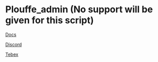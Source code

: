 # Plouffe_admin (No support will be given for this script)

[Docs](https://plouffelul.github.io/) 

[Discord](https://discord.gg/xJVCY9AvvW) 

[Tebex](https://plouffe.tebex.io)
